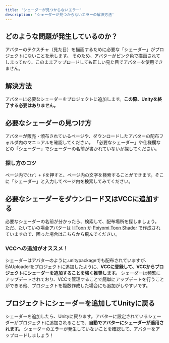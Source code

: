 ```yaml
---
title: 'シェーダーが見つからないエラー'
description: 'シェーダーが見つからないエラーの解決方法'
---
```


## どのような問題が発生しているのか？
アバターのテクスチャ（見た目）を描画するために必要な「シェーダー」がプロジェクトにないことを示します。
そのため、アバターがピンク色で描画されてしまっており、このままアップロードしても正しい見た目でアバターを使用できません。

## 解決方法
アバターに必要なシェーダーをプロジェクトに追加します。**この際、Unityを終了する必要はありません。**

## 必要なシェーダーの見つけ方
アバターが販売・頒布されているページや、ダウンロードしたアバターの配布フォルダ内のマニュアルを確認してください。
「必要なシェーダー」や仕様欄などの「シェーダー」でシェーダーの名前が書かれていないか探してください。

### 探し方のコツ
ページ内で`Ctrl + F`を押すと、ページ内の文字を検索することができます。そこに「シェーダー」と入力してページ内を検索してみてください。

## 必要なシェーダーをダウンロード又はVCCに追加する
必要なシェーダーの名前が分かったら、検索して、配布場所を探しましょう。
ただ、たいていの場合アバターは [lilToon](https://lilxyzw.github.io/lilToon/#/) か [Poiyomi Toon Shader](https://booth.pm/ja/items/4841309) で作成されていますので、困った場合はこちらから飛んでください。

### VCCへの追加がオススメ！
シェーダーはアバターのように.unitypackageでも配布されていますが、EAUploaderをプロジェクトに追加したように、**VCCに登録して、VCCからプロジェクトにシェーダーを追加することを強く推奨します。**
シェーダーは頻繁にアップデートされており、VCCで管理することで簡単にアップデートを行うことができる他、プロジェクトを複数作成した場合にも追加がしやすいです。

## プロジェクトにシェーダーを追加してUnityに戻る
シェーダーを追加したら、Unityに戻ります。アバターに設定されているシェーダーがプロジェクトに追加されることで、**自動でアバターにシェーダーが適用されます。**
シェーダーのエラーが発生していないことを確認して、アバターをアップロードしましょう！
